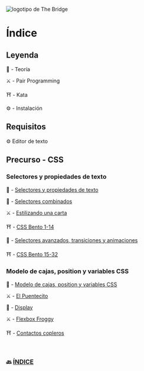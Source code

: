 ![logotipo de The Bridge](https://user-images.githubusercontent.com/27650532/77754601-e8365180-702b-11ea-8bed-5bc14a43f869.png  "logotipo de The Bridge")

# Índice

## Leyenda

:scroll: - Teoría

:crossed_swords: - Pair Programming

:shinto_shrine: - Kata

:gear: - Instalación

## Requisitos

:gear: Editor de texto

## Precurso - CSS

### Selectores y propiedades de texto

:scroll: - [Selectores y propiedades de texto](selectores_propiedades_texto.md)

:scroll: - [Selectores combinados](https://www.freecodecamp.org/news/css-selectors-cheat-sheet/)

:crossed_swords: - [Estilizando una carta](https://github.com/TheBridge-FullStackDeveloper/css-pp-estilizando-carta)

:shinto_shrine: - [CSS Bento 1-14](https://flukeout.github.io)

:scroll: - [Selectores avanzados, transiciones y animaciones](selectores_avanzados_transiciones_animaciones.md)


:shinto_shrine: - [CSS Bento 15-32](https://flukeout.github.io)

### Modelo de cajas, position y variables CSS

:scroll: - [Modelo de cajas, position y variables CSS](box_model_position_var.md)

:crossed_swords: - [El Puentecito](https://github.com/TheBridge-FullStackDeveloper/css-pp-el-puentecito)

:scroll: - [Display](display.md)

:crossed_swords: - [Flexbox Froggy](https://flexboxfroggy.com/#es)

:shinto_shrine: - [Contactos copleros](https://github.com/TheBridge-FullStackDeveloper/css-kata-contactos-copleros)

<!-- 
###  Selectores avanzados, transiciones y animaciones


:scroll: - [Convención BEM para nombrar clases en CSS](http://getbem.com/naming)

:crossed_swords: - [Los cuentos del ácido](https://github.com/TheBridge-FullStackDeveloper/css-pp-los-cuentos-del-acido)





:shinto_shrine: - [Thug Life](https://github.com/TheBridge-FullStackDeveloper/css-kata-thug-life)



### Display




### Mobile first y @media queries

:scroll: - [Mobile first y @media queries](responsive.md)

:crossed_swords: - [Crear una página completamente "responsive" y mobile first](https://github.com/TheBridge-FullStackDeveloper/css-pp-responsive)

:shinto_shrine: - [Entre dos mundos](https://github.com/TheBridge-FullStackDeveloper/css-kata-entre-dos-mundos) -->


<br>

### 🔙 [ÍNDICE](../../readme.md)